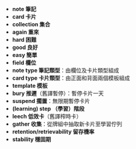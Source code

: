 - **note 筆記**
- **card 卡片**
- **collection 集合**
- **again 重來**
- **hard 困難**
- **good 良好**
- **easy 簡單**
- **field 欄位**
- **note type 筆記類型**：由欄位及卡片類型組成
- **card type 卡片類型**：由正面和背面兩個模板組成
- **template 模板**
- **bury 推遲**（舊譯暫停）：暫停卡片一天
- **suspend 擱置**：無限期暫停卡片
- **(learning) step （學習）階段**
- **leech 低效卡**（舊譯榨時卡）
- **gather 收集**：從牌組中抽取新卡片至學習佇列
- **retention/retrievability 留存機率**
- **stability 穩固期**